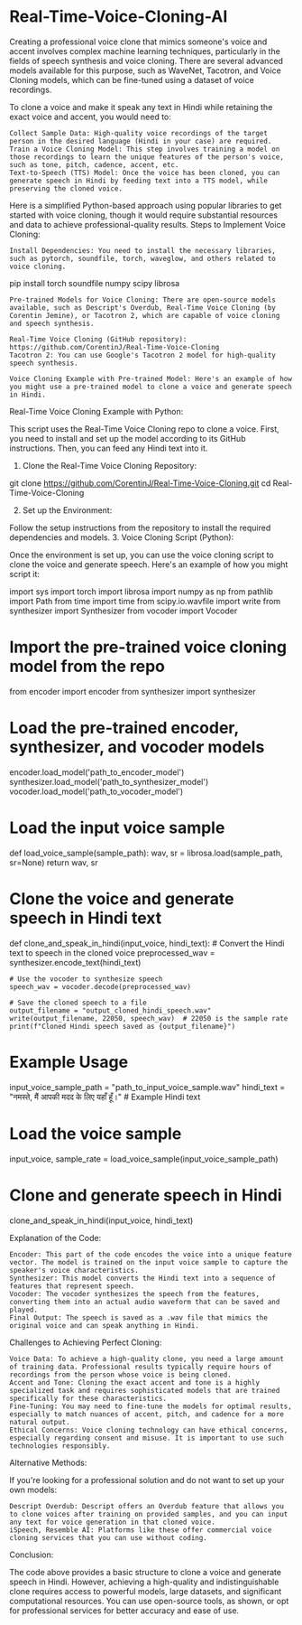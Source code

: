 # Real-Time-Voice-Cloning-AI
Creating a professional voice clone that mimics someone's voice and accent involves complex machine learning techniques, particularly in the fields of speech synthesis and voice cloning. There are several advanced models available for this purpose, such as WaveNet, Tacotron, and Voice Cloning models, which can be fine-tuned using a dataset of voice recordings.

To clone a voice and make it speak any text in Hindi while retaining the exact voice and accent, you would need to:

    Collect Sample Data: High-quality voice recordings of the target person in the desired language (Hindi in your case) are required.
    Train a Voice Cloning Model: This step involves training a model on those recordings to learn the unique features of the person's voice, such as tone, pitch, cadence, accent, etc.
    Text-to-Speech (TTS) Model: Once the voice has been cloned, you can generate speech in Hindi by feeding text into a TTS model, while preserving the cloned voice.

Here is a simplified Python-based approach using popular libraries to get started with voice cloning, though it would require substantial resources and data to achieve professional-quality results.
Steps to Implement Voice Cloning:

    Install Dependencies: You need to install the necessary libraries, such as pytorch, soundfile, torch, waveglow, and others related to voice cloning.

pip install torch soundfile numpy scipy librosa

    Pre-trained Models for Voice Cloning: There are open-source models available, such as Descript's Overdub, Real-Time Voice Cloning (by Corentin Jemine), or Tacotron 2, which are capable of voice cloning and speech synthesis.

    Real-Time Voice Cloning (GitHub repository): https://github.com/CorentinJ/Real-Time-Voice-Cloning
    Tacotron 2: You can use Google's Tacotron 2 model for high-quality speech synthesis.

    Voice Cloning Example with Pre-trained Model: Here's an example of how you might use a pre-trained model to clone a voice and generate speech in Hindi.

Real-Time Voice Cloning Example with Python:

This script uses the Real-Time Voice Cloning repo to clone a voice. First, you need to install and set up the model according to its GitHub instructions. Then, you can feed any Hindi text into it.
1. Clone the Real-Time Voice Cloning Repository:

git clone https://github.com/CorentinJ/Real-Time-Voice-Cloning.git
cd Real-Time-Voice-Cloning

2. Set up the Environment:

Follow the setup instructions from the repository to install the required dependencies and models.
3. Voice Cloning Script (Python):

Once the environment is set up, you can use the voice cloning script to clone the voice and generate speech. Here's an example of how you might script it:

import sys
import torch
import librosa
import numpy as np
from pathlib import Path
from time import time
from scipy.io.wavfile import write
from synthesizer import Synthesizer
from vocoder import Vocoder

# Import the pre-trained voice cloning model from the repo
from encoder import encoder
from synthesizer import synthesizer

# Load the pre-trained encoder, synthesizer, and vocoder models
encoder.load_model('path_to_encoder_model')
synthesizer.load_model('path_to_synthesizer_model')
vocoder.load_model('path_to_vocoder_model')

# Load the input voice sample
def load_voice_sample(sample_path):
    wav, sr = librosa.load(sample_path, sr=None)
    return wav, sr

# Clone the voice and generate speech in Hindi text
def clone_and_speak_in_hindi(input_voice, hindi_text):
    # Convert the Hindi text to speech in the cloned voice
    preprocessed_wav = synthesizer.encode_text(hindi_text)
    
    # Use the vocoder to synthesize speech
    speech_wav = vocoder.decode(preprocessed_wav)
    
    # Save the cloned speech to a file
    output_filename = "output_cloned_hindi_speech.wav"
    write(output_filename, 22050, speech_wav)  # 22050 is the sample rate
    print(f"Cloned Hindi speech saved as {output_filename}")

# Example Usage
input_voice_sample_path = "path_to_input_voice_sample.wav"
hindi_text = "नमस्ते, मैं आपकी मदद के लिए यहाँ हूँ।"  # Example Hindi text

# Load the voice sample
input_voice, sample_rate = load_voice_sample(input_voice_sample_path)

# Clone and generate speech in Hindi
clone_and_speak_in_hindi(input_voice, hindi_text)

Explanation of the Code:

    Encoder: This part of the code encodes the voice into a unique feature vector. The model is trained on the input voice sample to capture the speaker's voice characteristics.
    Synthesizer: This model converts the Hindi text into a sequence of features that represent speech.
    Vocoder: The vocoder synthesizes the speech from the features, converting them into an actual audio waveform that can be saved and played.
    Final Output: The speech is saved as a .wav file that mimics the original voice and can speak anything in Hindi.

Challenges to Achieving Perfect Cloning:

    Voice Data: To achieve a high-quality clone, you need a large amount of training data. Professional results typically require hours of recordings from the person whose voice is being cloned.
    Accent and Tone: Cloning the exact accent and tone is a highly specialized task and requires sophisticated models that are trained specifically for these characteristics.
    Fine-Tuning: You may need to fine-tune the models for optimal results, especially to match nuances of accent, pitch, and cadence for a more natural output.
    Ethical Concerns: Voice cloning technology can have ethical concerns, especially regarding consent and misuse. It is important to use such technologies responsibly.

Alternative Methods:

If you're looking for a professional solution and do not want to set up your own models:

    Descript Overdub: Descript offers an Overdub feature that allows you to clone voices after training on provided samples, and you can input any text for voice generation in that cloned voice.
    iSpeech, Resemble AI: Platforms like these offer commercial voice cloning services that you can use without coding.

Conclusion:

The code above provides a basic structure to clone a voice and generate speech in Hindi. However, achieving a high-quality and indistinguishable clone requires access to powerful models, large datasets, and significant computational resources. You can use open-source tools, as shown, or opt for professional services for better accuracy and ease of use.

